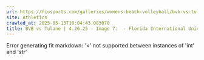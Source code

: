 ```yaml
---
url: https://fiusports.com/galleries/womens-beach-volleyball/bvb-vs-tulane-4-26-25/image-7/358/62871
site: Athletics
crawled_at: 2025-05-13T10:04:43.083070
title: BVB vs Tulane | 4.26.25 - Image 7:  - Florida International University
---
```


Error generating fit markdown: '<' not supported between instances of 'int' and 'str'
